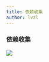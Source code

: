 ```yaml
---
title: 依赖收集
author: lvzl
---
```


### 依赖收集

<img data-fancybox="gallery" src="https://mp-cb2e47ef-a802-469a-a81c-2b6efa9f8b60.cdn.bspapp.com/blog-resource/images/Vue2依赖收集.jpg" />

<script setup>
  import useFancybox from '@use/useFancybox.js'
  useFancybox()
</script>
